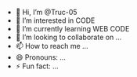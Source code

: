 - 👋 Hi, I’m @Truc-05
- 👀 I’m interested in CODE
- 🌱 I’m currently learning WEB CODE
- 💞️ I’m looking to collaborate on ...
- 📫 How to reach me ...
- 😄 Pronouns: ...
- ⚡ Fun fact: ...

<!---
Truc-05/Truc-05 is a ✨ special ✨ repository because its `README.md` (this file) appears on your GitHub profile.
You can click the Preview link to take a look at your changes.
--->
